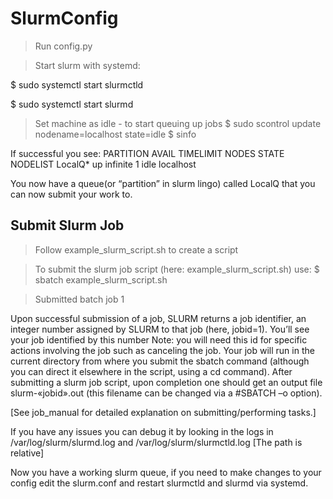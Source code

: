 # SlurmConfig

> Run config.py

> Start slurm with systemd:

$ sudo systemctl start slurmctld

$ sudo systemctl start slurmd

> Set machine as idle - to start queuing up jobs
$ sudo scontrol update nodename=localhost state=idle
$ sinfo

If successful you see:
PARTITION AVAIL  TIMELIMIT  NODES  STATE NODELIST
LocalQ*      up   infinite      1   idle localhost

You now have a queue(or “partition” in slurm lingo) called LocalQ that you can now submit your work to.

## Submit Slurm Job
> Follow example_slurm_script.sh to create a script

> To submit the slurm job script (here: example_slurm_script.sh) use: $ sbatch example_slurm_script.sh

> Submitted batch job 1

Upon successful submission of a job, SLURM returns a job identifier, an integer number assigned by SLURM to that job (here, jobid=1). You’ll see your job identified by this number
Note: you will need this id for specific actions involving the job such as canceling the job.
Your job will run in the current directory from where you submit the sbatch command (although you can direct it elsewhere in the script, using a cd command). After submitting a slurm job script, upon completion one should get an output file slurm-«jobid».out (this filename can be changed via a #SBATCH –o option).

[See job_manual for detailed explanation on submitting/performing tasks.]

If you have any issues you can debug it by looking in the logs in /var/log/slurm/slurmd.log and /var/log/slurm/slurmctld.log [The path is relative]

Now you have a working slurm queue, if you need to make changes to your config edit the slurm.conf and restart slurmctld and slurmd via systemd.

